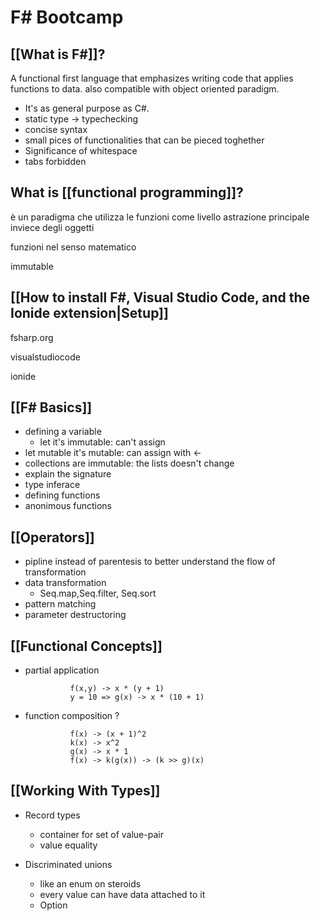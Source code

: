 F# Bootcamp
===

## [[What is F#]]?
A functional first language that emphasizes writing code that applies functions to data. also compatible with object oriented paradigm.

- It's as general purpose as C#.
- static type -> typechecking
- concise syntax
- small pices of functionalities that can be pieced toghether
- Significance of whitespace
 -  tabs forbidden
	
## What is [[functional programming]]?

è un paradigma che utilizza le funzioni come livello astrazione principale inviece degli oggetti

funzioni nel senso matematico

immutable
	
	
	
## [[How to install F#, Visual Studio Code, and the Ionide extension|Setup]]
fsharp.org

visualstudiocode

ionide
	
## [[F# Basics]]
- defining a variable 
  - let it's immutable: can't assign
 - let mutable it's mutable:	can assign with <-		
 - collections are immutable:	the lists doesn't change
 - explain the signature
 - type inferace
- defining functions
 - anonimous functions
			
		
## [[Operators]]
- pipline instead of parentesis to better understand the flow of transformation
- data transformation
  -  Seq.map,Seq.filter, Seq.sort
- pattern matching
- parameter destructoring

## [[Functional Concepts]]
- partial application		
	
				f(x,y) -> x * (y + 1) 
				y = 10 => g(x) -> x * (10 + 1) 
			
- function composition ?

				f(x) -> (x + 1)^2
				k(x) -> x^2
				g(x) -> x * 1
				f(x) -> k(g(x)) -> (k >> g)(x)


				
## [[Working With Types]]
 - Record types
	 - container for set of value-pair
	 - value equality

 - Discriminated unions
	 - like an enum on steroids
	 - every value can have data attached to it
	 - Option